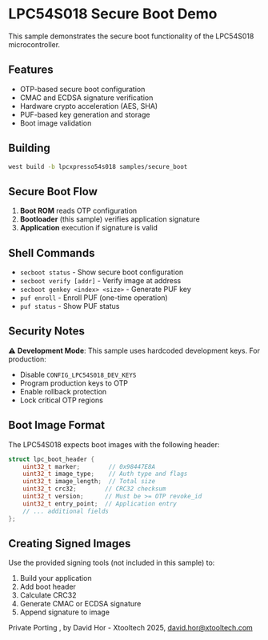# LPC54S018 Secure Boot Demo

This sample demonstrates the secure boot functionality of the LPC54S018 microcontroller.

## Features

- OTP-based secure boot configuration
- CMAC and ECDSA signature verification
- Hardware crypto acceleration (AES, SHA)
- PUF-based key generation and storage
- Boot image validation

## Building

```bash
west build -b lpcxpresso54s018 samples/secure_boot
```

## Secure Boot Flow

1. **Boot ROM** reads OTP configuration
2. **Bootloader** (this sample) verifies application signature
3. **Application** execution if signature is valid

## Shell Commands

- `secboot status` - Show secure boot configuration
- `secboot verify [addr]` - Verify image at address
- `secboot genkey <index> <size>` - Generate PUF key
- `puf enroll` - Enroll PUF (one-time operation)
- `puf status` - Show PUF status

## Security Notes

⚠️ **Development Mode**: This sample uses hardcoded development keys.
For production:
- Disable `CONFIG_LPC54S018_DEV_KEYS`
- Program production keys to OTP
- Enable rollback protection
- Lock critical OTP regions

## Boot Image Format

The LPC54S018 expects boot images with the following header:

```c
struct lpc_boot_header {
    uint32_t marker;        // 0x98447E8A
    uint32_t image_type;    // Auth type and flags
    uint32_t image_length;  // Total size
    uint32_t crc32;        // CRC32 checksum
    uint32_t version;      // Must be >= OTP revoke_id
    uint32_t entry_point;  // Application entry
    // ... additional fields
};
```

## Creating Signed Images

Use the provided signing tools (not included in this sample) to:
1. Build your application
2. Add boot header
3. Calculate CRC32
4. Generate CMAC or ECDSA signature
5. Append signature to image

Private Porting , by David Hor - Xtooltech 2025, david.hor@xtooltech.com